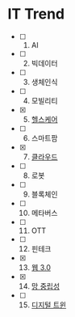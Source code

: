 # IT Trend
- [ ] 01. AI  
- [ ] 02. 빅데이터  
- [ ] 03. 생체인식  
- [ ] 04. 모빌리티  
- [X] 05. [헬스케어](https://github.com/blackhoal/SSAFY-Interview/blob/main/Health%20care.md)  
- [ ] 06. 스마트팜  
- [X] 07. [클라우드](https://github.com/blackhoal/SSAFY-Interview/blob/main/Cloud.md)  
- [ ] 08. 로봇  
- [ ] 09. 블록체인  
- [ ] 10. 메타버스  
- [ ] 11. OTT  
- [ ] 12. 핀테크  
- [X] 13. [웹 3.0](https://github.com/blackhoal/SSAFY-Interview/blob/main/Web%203.0.md)  
- [X] 14. [망 중립성](https://github.com/blackhoal/SSAFY-Interview/blob/main/Net%20Neutrality.md)
- [ ] 15. [디지털 트윈](https://github.com/blackhoal/SSAFY-Interview/blob/main/Digital%20Twin.md)  
